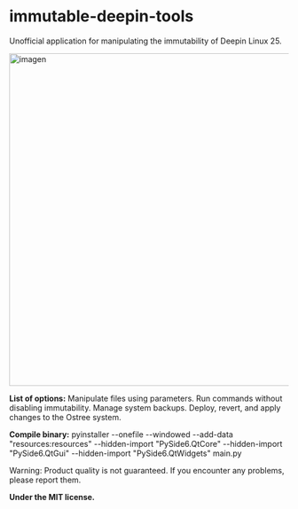 # immutable-deepin-tools
Unofficial application for manipulating the immutability of Deepin Linux 25.

<img width="1053" height="600" alt="imagen" src="https://github.com/user-attachments/assets/9cb90a0e-1cc3-474a-a6b5-1a16702ac6e9" />

**List of options:**
Manipulate files using parameters.
Run commands without disabling immutability.
Manage system backups.
Deploy, revert, and apply changes to the Ostree system.

**Compile binary:**
pyinstaller --onefile --windowed --add-data "resources:resources" --hidden-import "PySide6.QtCore" --hidden-import "PySide6.QtGui" --hidden-import "PySide6.QtWidgets" main.py

Warning: Product quality is not guaranteed. If you encounter any problems, please report them.

**Under the MIT license.**
